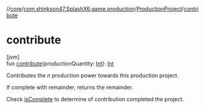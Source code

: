 //[core](../../../index.md)/[com.shinkson47.SplashX6.game.production](../index.md)/[ProductionProject](index.md)/[contribute](contribute.md)

# contribute

[jvm]\
fun [contribute](contribute.md)(productionQuantity: [Int](https://kotlinlang.org/api/latest/jvm/stdlib/kotlin/-int/index.html)): [Int](https://kotlinlang.org/api/latest/jvm/stdlib/kotlin/-int/index.html)

Contributes the *n* production power towards this production project.

If complete with remainder, returns the remainder.

Check [isComplete](is-complete.md) to determine of contribution completed the project.
